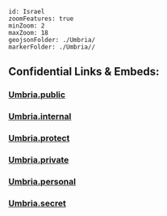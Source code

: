 
```leaflet
id: Israel
zoomFeatures: true 
minZoom: 2 
maxZoom: 18
geojsonFolder: ./Umbria/
markerFolder: ./Umbria//
```



## Confidential Links & Embeds: 

### [Umbria.public](/_public/\Earth\Continent\Europe\Europe~South\Italy\regions~ItalyUmbria.public.md) 

### [Umbria.internal](/_internal/\Earth\Continent\Europe\Europe~South\Italy\regions~ItalyUmbria.internal.md) 

### [Umbria.protect](/_protect/\Earth\Continent\Europe\Europe~South\Italy\regions~ItalyUmbria.protect.md) 

### [Umbria.private](/_private/\Earth\Continent\Europe\Europe~South\Italy\regions~ItalyUmbria.private.md) 

### [Umbria.personal](/_personal/\Earth\Continent\Europe\Europe~South\Italy\regions~ItalyUmbria.personal.md) 

### [Umbria.secret](/_secret/\Earth\Continent\Europe\Europe~South\Italy\regions~ItalyUmbria.secret.md)

